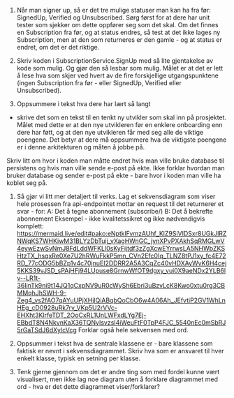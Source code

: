 
1. Når man signer up, så er det tre mulige statuser man kan ha fra før: SignedUp, Verified og Unsubscribed. Sørg først
   for at dere har unit tester som sjekker om dette oppfører seg som det skal. Om det finnes en Subscription fra før, 
   og at status endres, så test at det ikke lages ny Subscription, men at den som returneres er den gamle - og at status
   er endret, om det er det riktige. 

1. Skriv koden i SubscriptionService.SignUp med så lite gjentakelse av kode som mulig. Og gjør den så lesbar som mulig. 
   Målet er at det er lett å lese hva som skjer ved hvert av de fire forskjellige utgangspunktene (ingen Subscription
   fra før - eller SignedUp, Verified eller Unsubscribed).

2. Oppsummere i tekst hva dere har lært så langt
+ skrive det som en tekst til en tenkt ny utvikler som skal inn på prosjektet. 
Målet med dette er at den nye utvikleren før en enklere onboarding enn dere har føtt, 
og at den nye utvikleren får med seg alle de viktige poengene. Det betyr at dere må 
oppsummere hva de viktigste poengene er i denne arkitekturen og måten å jobbe på. 

Skriv litt om hvor i koden man måtte endret hvis man ville bruke database til persistens og hvis man ville sende e-post 
på ekte. Ikke forklar hvordan man bruker database og sender e-post på ekte - bare hvor i koden man ville ha koblet seg på.

1. Så gjør vi litt mer detaljert til verks. Lag et sekvensdiagram som viser hele 
prosessen fra api-endpointet mottar en request til det returnerer et svar - for:
	A: Det å tegne abonnement (subscribe/)
	B: Det å bekrefte abonnement
	Eksempel - ikke kvalitetssikret og ikke nødvendigvis komplett: 
	https://mermaid.live/edit#pako:eNptklFvmzAUhf_KlZ9SiVIDSxr8UGkJlRZNWqKS7WHKiwM31BLYzDbTuij_vXagHWnGC_jynXPvPXAkhSqRMGLwV4eywEzwSvNmJ8FdLddWFKLl0sKyFijtdf3zZgXcwEYrrwsLA5NHWbZKSHtzTX_hsqxRe0Xe7U2hRWuFkkP5mn_CVn2Efc0Iq_TLNZ8tPJ1xy_fc4E72RD_77cODG5bBZp1v4c70jnuEI2DDRR2A5A3CqZc40vHDXAyWvK6H4cej5KKS39vJSD_sPAjHFj94LUpuse8GrnwWfOT9dgxy_vui0X9aeNDx2YLB6lv--LR1t-36IinTk9ni9t14JQ1qCxpNV9uR0cWySh6Ebri3uBzvLcK8Kwo0xtu0rg3CBMMqhJhSWH-9-Zeg4_vs2fAO7qAYuUPjXHjlQiABqbQoCbO6w4A06Ah_JEfvtiP2GV1WhLnHEg_cD0928uRk7rv_VKp5U2rVVc-EHXht3KlrfeTDT_2OoCxRL1UnLWFxdLYg7Ej-EBbdT8N4NkvnKaX36TQNyIsvzsI4iWeuFtF0TpP4FJC_5540nEc0mSbRJ5rGaTSdJ6dXylcVcg
Forklar også hele sekvensen med ord. 

1. Oppsummer i tekst hva de sentrale klassene er - bare klassene som faktisk er nevnt i sekvensdiagrammet. Skriv hva som
er ansvaret til hver enkelt klasse, typisk en setning per klasse. 

1. Tenk gjerne gjennom om det er andre ting som med fordel kunne vært visualisert, men ikke lag noe diagram uten å forklare
diagrammet med ord - hva er det dette diagrammet viser/forklarer?
